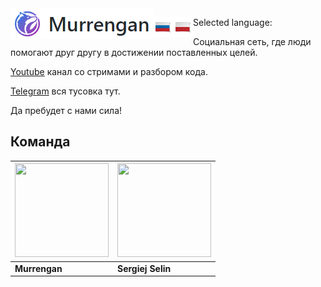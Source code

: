 <img src="readme/examples/murr-logo.png" title="Murrengan" align="left" />

Selected language: [<img src="readme/examples/ru.png" title="Russian" align="left" />](readme/ru) [<img src="readme/examples/pl.png" title="Poland" align="left" />](readme/pl)

Социальная сеть, где люди помогают друг другу в достижении поставленных целей.

[Youtube](https://www.youtube.com/murrengan) канал со стримами и разбором кода.

[Telegram](https://t.me/MurrenganChat) вся тусовка тут.

Да пребудет с нами сила!


## Команда

[<img src="https://avatars3.githubusercontent.com/u/40840064?s=460&v=4" width="150" height="150" />](https://github.com/Murrengan)  | [<img src="https://avatars2.githubusercontent.com/u/29122136?s=460&v=4" width="150" height="150" />](https://github.com/selincodes)
---|---
**Murrengan** | **Sergiej Selin**